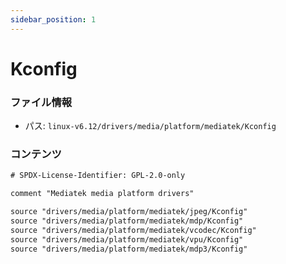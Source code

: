 ```yaml
---
sidebar_position: 1
---
```

# Kconfig

### ファイル情報

- パス: `linux-v6.12/drivers/media/platform/mediatek/Kconfig`

### コンテンツ

```txt
# SPDX-License-Identifier: GPL-2.0-only

comment "Mediatek media platform drivers"

source "drivers/media/platform/mediatek/jpeg/Kconfig"
source "drivers/media/platform/mediatek/mdp/Kconfig"
source "drivers/media/platform/mediatek/vcodec/Kconfig"
source "drivers/media/platform/mediatek/vpu/Kconfig"
source "drivers/media/platform/mediatek/mdp3/Kconfig"

```
